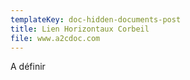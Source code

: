 ```yaml
---
templateKey: doc-hidden-documents-post
title: Lien Horizontaux Corbeil
file: www.a2cdoc.com
---
```

A﻿ définir